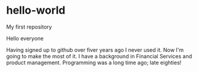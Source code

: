 # hello-world
My first repository

Hello everyone

Having signed up to github over fiver years ago I never used it. Now I'm going to make the most of it.
I have a background in Financial Services and product management.  Programming was a long time ago; late eighties!

